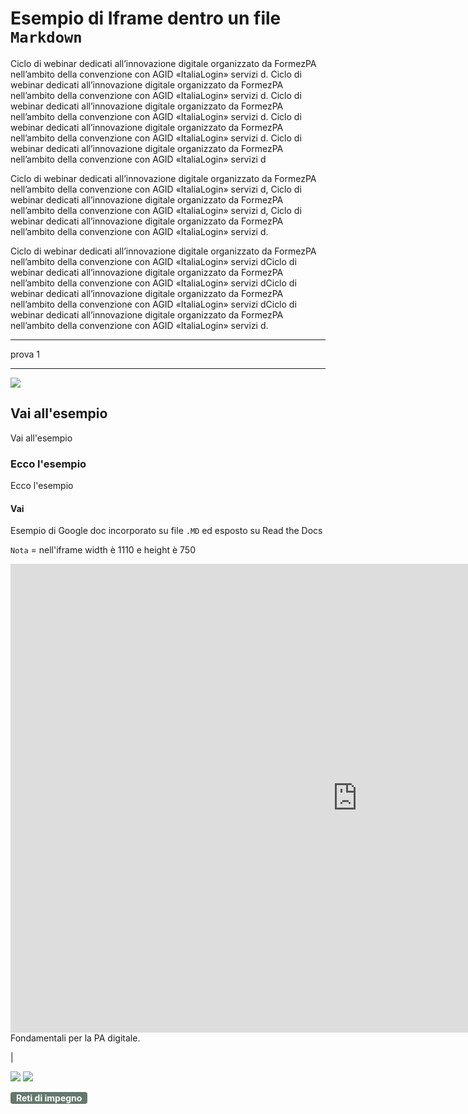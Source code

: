 # Esempio di Iframe dentro un file `Markdown`
Ciclo di webinar dedicati all’innovazione digitale organizzato da FormezPA nell’ambito della convenzione con AGID «ItaliaLogin» servizi d. Ciclo di webinar dedicati all’innovazione digitale organizzato da FormezPA nell’ambito della convenzione con AGID «ItaliaLogin» servizi d. Ciclo di webinar dedicati all’innovazione digitale organizzato da FormezPA nell’ambito della convenzione con AGID «ItaliaLogin» servizi d. Ciclo di webinar dedicati all’innovazione digitale organizzato da FormezPA nell’ambito della convenzione con AGID «ItaliaLogin» servizi d. Ciclo di webinar dedicati all’innovazione digitale organizzato da FormezPA nell’ambito della convenzione con AGID «ItaliaLogin» servizi d

Ciclo di webinar dedicati all’innovazione digitale organizzato da FormezPA nell’ambito della convenzione con AGID «ItaliaLogin» servizi d, Ciclo di webinar dedicati all’innovazione digitale organizzato da FormezPA nell’ambito della convenzione con AGID «ItaliaLogin» servizi d, Ciclo di webinar dedicati all’innovazione digitale organizzato da FormezPA nell’ambito della convenzione con AGID «ItaliaLogin» servizi d.

Ciclo di webinar dedicati all’innovazione digitale organizzato da FormezPA nell’ambito della convenzione con AGID «ItaliaLogin» servizi dCiclo di webinar dedicati all’innovazione digitale organizzato da FormezPA nell’ambito della convenzione con AGID «ItaliaLogin» servizi dCiclo di webinar dedicati all’innovazione digitale organizzato da FormezPA nell’ambito della convenzione con AGID «ItaliaLogin» servizi dCiclo di webinar dedicati all’innovazione digitale organizzato da FormezPA nell’ambito della convenzione con AGID «ItaliaLogin» servizi d.

---

prova 1

---

![](https://raw.githubusercontent.com/babun/babun.github.io/master/images/screenshots/screen_vim.png)


## Vai all'esempio
Vai all'esempio

### Ecco l'esempio
Ecco l'esempio

#### Vai
Esempio di Google doc incorporato su file `.MD`  ed esposto su Read the Docs

`Nota` = nell'iframe width è 1110 e height è 750
 
<iframe width="1110" height="750" src="https://docs.google.com/document/d/e/2PACX-1vRsIlaLsnfd5zfFr9_rYzsDPrcu_X2QbA5LeUyBm_TVj9Z3wYjJXM2S9ANRyJbIVKFV9LGTVKxpgm3K/pub" frameborder="0"></iframe>
<span class="footer_medium">Fondamentali per la PA digitale.</span>

|

<img src="https://img.shields.io/github/last-commit/cirospat/newproject.svg?colorB=informational&label=ultimo%20aggiornamento&style=popout&logo=GitHub&logoColor=green" /> 

<img src="https://img.shields.io/badge/Autore-Nome_Cognome-darkgreen.svg" />

<strong><span style="background-color: #63796d; color: #ffffff; display: inline-block; padding: 1px 9px; border-radius: 4px;">Reti di impegno</span></strong>
